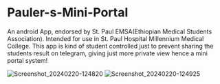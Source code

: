 # Pauler-s-Mini-Portal

An android App, endorsed by St. Paul EMSA(Ethiopian Medical Students Association). Intended for use in St. Paul Hospital Millennium Medical College. This app is kind of student controlled just to prevent sharing the students result on telegram, giving just more private view hence a mini portal system!

![Screenshot_20240220-124820](https://github.com/Teka-Jwok/Pauler-s-Mini-Portal/assets/46420989/f9be1e6d-acc1-4ef9-ae2c-8ae701cdb940)
![Screenshot_20240220-124925](https://github.com/Teka-Jwok/Pauler-s-Mini-Portal/assets/46420989/af640fbd-6e7f-444d-8f50-7ac6ce64fbd8)
